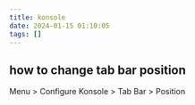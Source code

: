 ```yaml
---
title: konsole
date: 2024-01-15 01:10:05
tags: []
---
```

## how to change tab bar position

Menu > Configure Konsole > Tab Bar > Position

